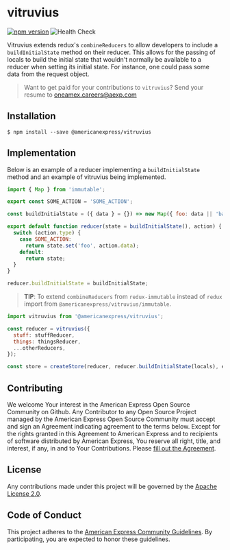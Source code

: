 # vitruvius

[![npm version](https://badge.fury.io/js/%40americanexpress%2Fvitruvius.svg)](https://badge.fury.io/js/%40americanexpress%2Fvitruvius)
![Health Check](https://github.com/americanexpress/vitruvius/workflows/Health%20Check/badge.svg)

Vitruvius extends redux's `combineReducers` to allow developers to include a
`buildInitialState` method on their reducer. This allows for the passing of
locals to build the initial state that wouldn't normally be available to a
reducer when setting its initial state. For instance, one could pass some data
from the request object.

> Want to get paid for your contributions to `vitruvius`?
> Send your resume to oneamex.careers@aexp.com

## Installation

```
$ npm install --save @americanexpress/vitruvius
```

## Implementation

Below is an example of a reducer implementing a `buildInitialState` method and
an example of vitruvius being implemented.

```js
import { Map } from 'immutable';

export const SOME_ACTION = 'SOME_ACTION';

const buildInitialState = ({ data } = {}) => new Map({ foo: data || 'bar' });

export default function reducer(state = buildInitialState(), action) {
  switch (action.type) {
    case SOME_ACTION:
      return state.set('foo', action.data);
    default:
      return state;
  }
}

reducer.buildInitialState = buildInitialState;
```

> **TIP**: To extend `combineReducers` from `redux-immutable` instead of `redux`
import from `@americanexpress/vitruvius/immutable`.

```js
import vitruvius from '@americanexpress/vitruvius';

const reducer = vitruvius({
  stuff: stuffReducer,
  things: thingsReducer,
  ...otherReducers,
});

const store = createStore(reducer, reducer.buildInitialState(locals), enhancer);
```


## Contributing
We welcome Your interest in the American Express Open Source Community on Github.
Any Contributor to any Open Source Project managed by the American Express Open
Source Community must accept and sign an Agreement indicating agreement to the
terms below. Except for the rights granted in this Agreement to American Express
and to recipients of software distributed by American Express, You reserve all
right, title, and interest, if any, in and to Your Contributions. Please [fill
out the Agreement](https://cla-assistant.io/americanexpress/).

## License
Any contributions made under this project will be governed by the [Apache License
2.0](https://github.com/americanexpress/vitruvius/blob/master/LICENSE.txt).

## Code of Conduct
This project adheres to the [American Express Community Guidelines](https://github.com/americanexpress/vitruvius/wiki/Code-of-Conduct).
By participating, you are expected to honor these guidelines.
